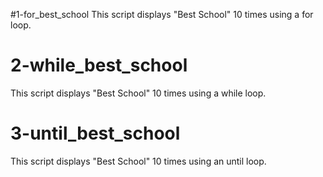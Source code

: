 #1-for_best_school
This script displays "Best School" 10 times using a for loop.

# 2-while_best_school

This script displays "Best School" 10 times using a while loop.

# 3-until_best_school

This script displays "Best School" 10 times using an until loop.


